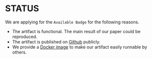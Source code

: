# STATUS

We are applying for the `Available Badge` for the following reasons. 

- The artifact is functional. The main result of our paper could be reproduced.
- The artifact is published on [Github](https://github.com/XZ-X/rose6icse/tree/master/submissions/available/CPC) publicly.
- We provide a [Docker image](https://hub.docker.com/repository/docker/xiangzhex/cpc/general) to make our artifact easily runnable by others.